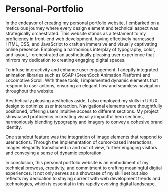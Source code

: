 # Personal-Portfolio
In the endeavor of creating my personal portfolio website, I embarked on a meticulous journey where every design element and technical aspect was strategically orchestrated. This website stands as a testament to my proficiency in front-end web development, having effectively harnessed HTML, CSS, and JavaScript to craft an immersive and visually captivating online presence. Employing a harmonious interplay of typography, color, and layout, I orchestrated an aesthetically pleasing user experience that mirrors my dedication to creating engaging digital spaces.

To infuse interactivity and enhance user engagement, I adeptly integrated animation libraries such as GSAP (GreenSock Animation Platform) and Locomotive Scroll. With these tools, I implemented dynamic elements that respond to user actions, ensuring an elegant flow and seamless navigation throughout the website.

Aesthetically pleasing aesthetics aside, I also employed my skills in UI/UX design to optimize user interaction. Navigational elements were thoughtfully positioned, offering users intuitive access to different sections. My project showcased proficiency in creating visually impactful hero sections, harmoniously blending typography and imagery to convey a cohesive brand identity.

One standout feature was the integration of image elements that respond to user actions. Through the implementation of cursor-based interactions, images elegantly transitioned in and out of view, further engaging visitors and conveying a sense of dynamic exploration.

In conclusion, this personal portfolio website is an embodiment of my technical prowess, creativity, and commitment to crafting meaningful digital experiences. It not only serves as a showcase of my skill set but also reflects my dedication to staying current with web development trends and technologies, which is essential in this rapidly evolving digital landscape.
